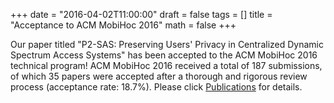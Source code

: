 +++
date = "2016-04-02T11:00:00"
draft = false
tags = []
title = "Acceptance to ACM MobiHoc 2016"
math = false
+++

Our paper titled "P2-SAS: Preserving Users' Privacy in Centralized Dynamic Spectrum Access Systems" has been accepted to the ACM MobiHoc 2016 technical program! ACM MobiHoc 2016 received a total of 187 submissions, of which 35 papers were accepted after a thorough and rigorous review process (acceptance rate: 18.7%). Please click [Publications](https://bgao-vt.github.io/#publications_selected) for details. 

